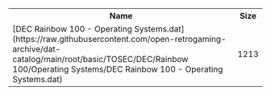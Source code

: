 <table>
<tr><th>Name</th><th>Size</th></tr>
<tr><td>[DEC Rainbow 100 - Operating Systems.dat](https://raw.githubusercontent.com/open-retrogaming-archive/dat-catalog/main/root/basic/TOSEC/DEC/Rainbow 100/Operating Systems/DEC Rainbow 100 - Operating Systems.dat)</td><td>1213</td></tr>
</table>
